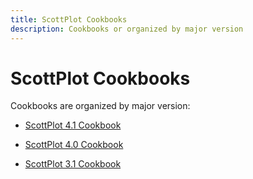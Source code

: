 ```yaml
---
title: ScottPlot Cookbooks
description: Cookbooks or organized by major version
---
```


# ScottPlot Cookbooks

Cookbooks are organized by major version:

* [ScottPlot 4.1 Cookbook](4.1)

* [ScottPlot 4.0 Cookbook](4.0)

* [ScottPlot 3.1 Cookbook](3.1)